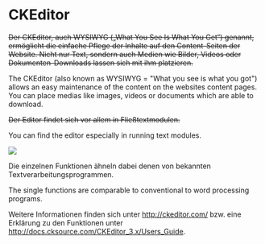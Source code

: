 # CKEditor

~~Der CKEditor, auch WYSIWYG („What You See Is What You Get“) genannt, ermöglicht die einfache Pflege der Inhalte auf den Content-Seiten der Website. Nicht nur Text, sondern auch Medien wie Bilder, Videos oder Dokumenten-Downloads lassen sich mit ihm platzieren.~~

The CKEditor (also known as WYSIWYG = "What you see is what you got") allows an easy maintenance of the content on the websites content pages. You can place medias like images, videos or documents which are able to download.

~~Der Editor findet sich vor allem in Fließtextmodulen.~~

You can find the editor especially in running text modules.

![](bild27.png)

Die einzelnen Funktionen ähneln dabei denen von bekannten Textverarbeitungsprogrammen.

The single functions are comparable to conventional to word processing programs.

Weitere Informationen finden sich unter http://ckeditor.com/ bzw. eine Erklärung zu den Funktionen unter http://docs.cksource.com/CKEditor_3.x/Users_Guide. 